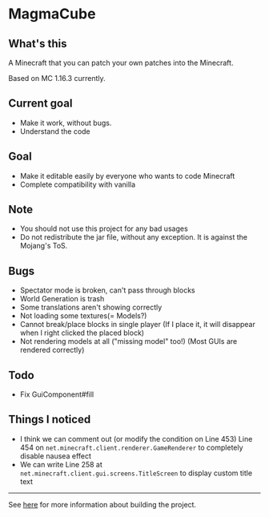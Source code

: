 # MagmaCube

## What's this

A Minecraft that you can patch your own patches into the Minecraft.

Based on MC 1.16.3 currently.

## Current goal
- Make it work, without bugs.
- Understand the code

## Goal
- Make it editable easily by everyone who wants to code Minecraft
- Complete compatibility with vanilla

## Note
- You should not use this project for any bad usages
- Do not redistribute the jar file, without any exception. It is against the Mojang's ToS.

## Bugs
- Spectator mode is broken, can't pass through blocks
- World Generation is trash
- Some translations aren't showing correctly
- Not loading some textures(= Models?)
- Cannot break/place blocks in single player (If I place it, it will disappear when I right clicked the placed block)
- Not rendering models at all ("missing model" too!) (Most GUIs are rendered correctly)

## Todo
- Fix GuiComponent#fill

## Things I noticed
- I think we can comment out (or modify the condition on Line 453) Line 454 on `net.minecraft.client.renderer.GameRenderer` to completely disable nausea effect
- We can write Line 258 at `net.minecraft.client.gui.screens.TitleScreen` to display custom title text

----

See [here](https://github.com/acrylic-style/MagmaCube/blob/master/CONTRIBUTING.md) for more information about building the project.
